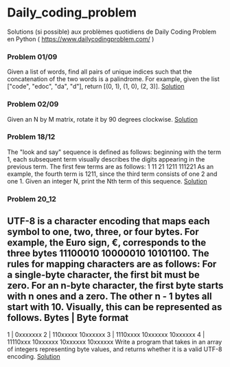 # Daily_coding_problem
Solutions (si possible) aux problèmes quotidiens de Daily Coding Problem  en Python ( https://www.dailycodingproblem.com/ )

### Problem 01/09

Given a list of words, find all pairs of unique indices such that the concatenation 
of the two words is a palindrome.
For example, given the list ["code", "edoc", "da", "d"], return [(0, 1), (1, 0), (2, 3)].
[Solution](01_09.py)

### Problem 02/09

Given an N by M matrix, rotate it by 90 degrees clockwise.
[Solution](02_09.py)

### Problem 18/12

The "look and say" sequence is defined as follows: beginning with the term 1, each subsequent term visually describes the digits appearing in the previous term. The first few terms are as follows:
1
11
21
1211
111221
As an example, the fourth term is 1211, since the third term consists of one 2 and one 1.
Given an integer N, print the Nth term of this sequence.
[Solution](18_12.py)

### Problem 20_12

UTF-8 is a character encoding that maps each symbol to one, two, three, or four bytes.
For example, the Euro sign, €, corresponds to the three bytes 11100010 10000010 10101100. The rules for 
mapping characters are as follows:
For a single-byte character, the first bit must be zero.
For an n-byte character, the first byte starts with n ones and a zero. The other n - 1 bytes all start with 10.
Visually, this can be represented as follows.
 Bytes   |           Byte format
-----------------------------------------------
   1     | 0xxxxxxx
   2     | 110xxxxx 10xxxxxx
   3     | 1110xxxx 10xxxxxx 10xxxxxx
   4     | 11110xxx 10xxxxxx 10xxxxxx 10xxxxxx
Write a program that takes in an array of integers representing byte values, and returns whether it is a valid 
UTF-8 encoding.
[Solution](20_12.py)
